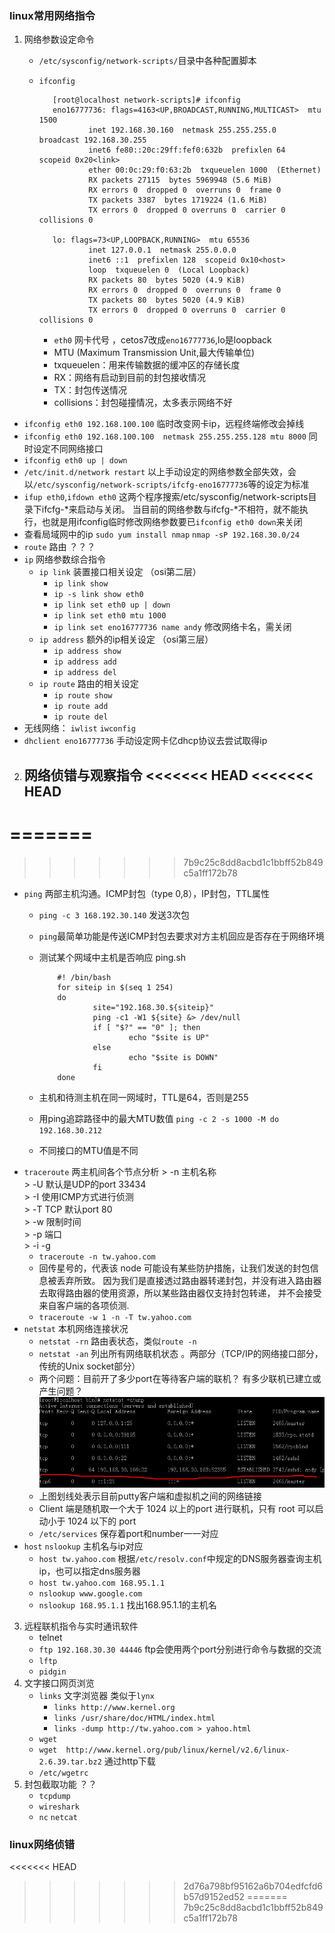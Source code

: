  ### linux常用网络指令
1. 网络参数设定命令
   - `/etc/sysconfig/network-scripts/`目录中各种配置脚本
   - `ifconfig`
   
			[root@localhost network-scripts]# ifconfig
			eno16777736: flags=4163<UP,BROADCAST,RUNNING,MULTICAST>  mtu 1500
			        inet 192.168.30.160  netmask 255.255.255.0  broadcast 192.168.30.255
			        inet6 fe80::20c:29ff:fef0:632b  prefixlen 64  scopeid 0x20<link>
			        ether 00:0c:29:f0:63:2b  txqueuelen 1000  (Ethernet)
			        RX packets 27115  bytes 5969948 (5.6 MiB)
			        RX errors 0  dropped 0  overruns 0  frame 0
			        TX packets 3387  bytes 1719224 (1.6 MiB)
			        TX errors 0  dropped 0 overruns 0  carrier 0  collisions 0
			
			lo: flags=73<UP,LOOPBACK,RUNNING>  mtu 65536
			        inet 127.0.0.1  netmask 255.0.0.0
			        inet6 ::1  prefixlen 128  scopeid 0x10<host>
			        loop  txqueuelen 0  (Local Loopback)
			        RX packets 80  bytes 5020 (4.9 KiB)
			        RX errors 0  dropped 0  overruns 0  frame 0
			        TX packets 80  bytes 5020 (4.9 KiB)
			        TX errors 0  dropped 0 overruns 0  carrier 0  collisions 0
		
	  +  `eth0` 网卡代号 ，cetos7改成`eno16777736`,lo是loopback
	  +   MTU (Maximum Transmission Unit,最大传输单位)
	  +   txqueuelen：用来传输数据的缓冲区的存储长度
	  +   RX：网络有启动到目前的封包接收情况
	  +   TX：封包传送情况
	  +   collisions：封包碰撞情况，太多表示网络不好
  - `ifconfig eth0 192.168.100.100` 临时改变网卡ip，远程终端修改会掉线
  - `ifconfig eth0 192.168.100.100  netmask 255.255.255.128 mtu 8000` 同时设定不同网络接口
  - `ifconfig eth0 up | down`
  - `/etc/init.d/network restart` 以上手动设定的网络参数全部失效，会以`/etc/sysconfig/network-scripts/ifcfg-eno16777736`等的设定为标准
  - `ifup eth0`,`ifdown eth0` 这两个程序搜索/etc/sysconfig/network-scripts目录下ifcfg-*来启动与关闭。 当目前的网络参数与ifcfg-*不相符，就不能执行，也就是用ifconfig临时修改网络参数要已`ifconfig eth0 down`来关闭
  - 查看局域网中的ip `sudo yum install nmap` `nmap -sP 192.168.30.0/24`
  -  `route`   路由 ？？？
  -  `ip` 网络参数综合指令    
     + `ip link` 装置接口相关设定  （osi第二层）
     	 + `ip link show`
     	 + `ip -s link show eth0`
     	 + `ip link set eth0 up | down`
     	 + `ip link set eth0 mtu 1000`
     	 + `ip link set eno16777736 name andy` 修改网络卡名，需关闭
     + `ip address` 额外的ip相关设定 （osi第三层）
     	 + `ip address show` 
     	 + `ip address add`
     	 + `ip address del`
     + `ip route` 路由的相关设定
     	 + `ip route show`
     	 + `ip route add`
     	 + `ip route del`
   - 无线网络： `iwlist` `iwconfig`
   - `dhclient eno16777736` 手动设定网卡亿dhcp协议去尝试取得ip

2. 网络侦错与观察指令
<<<<<<< HEAD
<<<<<<< HEAD
	 - 
=======
=======
>>>>>>> 7b9c25c8dd8acbd1c1bbff52b849c5a1ff172b78
   - `ping` 两部主机沟通。ICMP封包（type 0,8），IP封包，TTL属性
      + `ping -c 3 168.192.30.140` 发送3次包
      + `ping`最简单功能是传送ICMP封包去要求对方主机回应是否存在于网络环境
      + 测试某个网域中主机是否响应 ping.sh  
	      		
				#! /bin/bash
				for siteip in $(seq 1 254)
				do
				        site="192.168.30.${siteip}"
				        ping -c1 -W1 ${site} &> /dev/null
				        if [ "$?" == "0" ]; then
				                echo "$site is UP"
				        else
				                echo "$site is DOWN"
				        fi
				done
      + 主机和待测主机在同一网域时，TTL是64，否则是255
      + 用ping追踪路径中的最大MTU数值 `ping -c 2 -s 1000 -M do 192.168.30.212`
      + 不同接口的MTU值是不同
   - `traceroute` 两主机间各个节点分析
	      > -n 主机名称  
	      > -U 默认是UDP的port 33434  
	      > -I 使用ICMP方式进行侦测  
	      > -T TCP 默认port 80  
	      > -w 限制时间  
	      > -p 端口  
	      > -i -g  
      + `traceroute -n tw.yahoo.com`
      +  回传星号的，代表该 node 可能设有某些防护措施，让我们发送的封包信息被丢弃所致。 因为我们是直接透过路由器转递封包，并没有进入路由器去取得路由器的使用资源，所以某些路由器仅支持封包转递， 并不会接受来自客户端的各项侦测.
      + `traceroute -w 1 -n -T tw.yahoo.com`
   - `netstat` 本机网络连接状况
      + `netstat -rn` 路由表状态，类似`route -n`
      + `netstat -an` 列出所有网络联机状态 。两部分（TCP/IP的网络接口部分，传统的Unix socket部分）
      + 两个问题：目前开了多少port在等待客户端的联机？ 有多少联机已建立或产生问题？  
      ![](./img/netstat.jpg)
	  + 上图划线处表示目前putty客户端和虚拟机之间的网络链接
	  + Client 端是随机取一个大于 1024 以上的port 进行联机，只有 root 可以启动小于 1024 以下的 port 
	  + `/etc/services` 保存着port和number一一对应
   - `host` `nslookup` 主机名与ip对应
      + `host tw.yahoo.com` 根据`/etc/resolv.conf`中规定的DNS服务器查询主机ip，也可以指定dns服务器
      + `host tw.yahoo.com 168.95.1.1`
      + `nslookup www.google.com`
      + `nslookup 168.95.1.1` 找出168.95.1.1的主机名
      
3. 远程联机指令与实时通讯软件
   - telnet
   - `ftp 192.168.30.30 44446`	ftp会使用两个port分别进行命令与数据的交流
   - `lftp`
   - `pidgin`
4. 文字接口网页浏览
   - `links` 文字浏览器 类似于`lynx`
      + `links http://www.kernel.org`
      + `links /usr/share/doc/HTML/index.html`
      + `links -dump http://tw.yahoo.com > yahoo.html`
   - `wget`
   - `wget  http://www.kernel.org/pub/linux/kernel/v2.6/linux-2.6.39.tar.bz2`  通过http下载
   - `/etc/wgetrc`
5. 封包截取功能 ？？
   - `tcpdump`
   - `wireshark`
   - `nc` `netcat`

### linux网络侦错
<<<<<<< HEAD
>>>>>>> 2d76a798bf95162a6b704edfcfd6b57d9152ed52
=======
>>>>>>> 7b9c25c8dd8acbd1c1bbff52b849c5a1ff172b78
